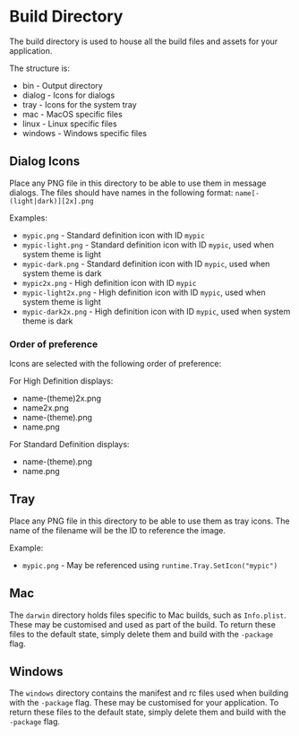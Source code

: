 # Build Directory

The build directory is used to house all the build files and assets for your application.

The structure is:

-   bin - Output directory
-   dialog - Icons for dialogs
-   tray - Icons for the system tray
-   mac - MacOS specific files
-   linux - Linux specific files
-   windows - Windows specific files

## Dialog Icons

Place any PNG file in this directory to be able to use them in message dialogs.
The files should have names in the following format: `name[-(light|dark)][2x].png`

Examples:

-   `mypic.png` - Standard definition icon with ID `mypic`
-   `mypic-light.png` - Standard definition icon with ID `mypic`, used when system theme is light
-   `mypic-dark.png` - Standard definition icon with ID `mypic`, used when system theme is dark
-   `mypic2x.png` - High definition icon with ID `mypic`
-   `mypic-light2x.png` - High definition icon with ID `mypic`, used when system theme is light
-   `mypic-dark2x.png` - High definition icon with ID `mypic`, used when system theme is dark

### Order of preference

Icons are selected with the following order of preference:

For High Definition displays:

-   name-(theme)2x.png
-   name2x.png
-   name-(theme).png
-   name.png

For Standard Definition displays:

-   name-(theme).png
-   name.png

## Tray

Place any PNG file in this directory to be able to use them as tray icons.
The name of the filename will be the ID to reference the image.

Example:

-   `mypic.png` - May be referenced using `runtime.Tray.SetIcon("mypic")`

## Mac

The `darwin` directory holds files specific to Mac builds, such as `Info.plist`.
These may be customised and used as part of the build. To return these files to the default state, simply delete them and
build with the `-package` flag.

## Windows

The `windows` directory contains the manifest and rc files used when building with the `-package` flag.
These may be customised for your application. To return these files to the default state, simply delete them and
build with the `-package` flag.
